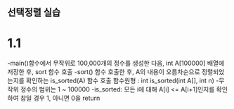 ## 선택정렬 실습

# 1.1

-main()함수에서 무작위로 100,000개의 정수를 생성한 다음, int A[100000] 배열에 저장한 후, sort 함수 호출
-sort() 함수 호출한 후, A의 내용이 오름차순으로 정렬되었는지를 확인하는 is_sorted(A) 함수 호출
    함수원형 : int is_sorted(int A[], int n)
-무작위 정수의 범위는 1 ~ 100000
-is_sorted: 모든 i에 대해 A[i] <= A[i+1]인지를 확인하여 참일 경우 1, 아니면 0을 return

